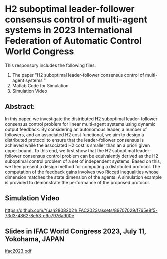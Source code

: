 # H2 suboptimal leader-follower consensus control of multi-agent systems in 2023 International Federation of Automatic Control World Congress

This responsory includes the following files:
1. The paper "H2 suboptimal leader-follower consensus control of multi-agent systems "
2. Matlab Code for Simulation
3. Simulation Video

## Abstract:
In this paper, we investigate the distributed H2 suboptimal leader-follower consensus
control problem for linear multi-agent systems using dynamic output feedback. By considering
an autonomous leader, a number of followers, and an associated H2 cost functional, we aim to
design a distributed protocol to ensure that the leader-follower consensus is achieved while the
associated H2 cost is smaller than an a priori given upper bound. To this end, we first show that
the H2 suboptimal leader-follower consensus control problem can be equivalently derived as the
H2 suboptimal control problem of a set of independent systems. Based on this, we then present
a design method for computing a distributed protocol. The computation of the feedback gains
involves two Riccati inequalities whose dimension matches the state dimension of the agents. A
simulation example is provided to demonstrate the performance of the proposed protocol.

## Simulation Video
https://github.com/Yuan28082021/IFAC2023/assets/89707029/f765e8f5-73d3-4862-8e53-e9c7976a900e

## Slides in IFAC World Congress 2023, July 11, Yokohama, JAPAN 
[ifac2023.pdf](https://github.com/Yuan28082021/IFAC2023/ifac2023.pdf)

